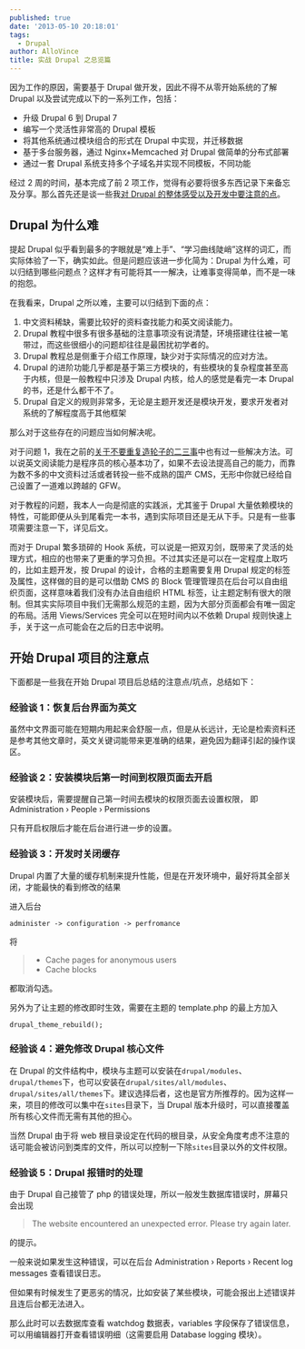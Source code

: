 ```yaml
---
published: true
date: '2013-05-10 20:18:01'
tags:
  - Drupal
author: AlloVince
title: 实战 Drupal 之总览篇
---
```


因为工作的原因，需要基于 Drupal 做开发，因此不得不从零开始系统的了解 Drupal 以及尝试完成以下的一系列工作，包括：

- 升级 Drupal 6 到 Drupal 7
- 编写一个灵活性非常高的 Drupal 模板
- 将其他系统通过模块组合的形式在 Drupal 中实现，并迁移数据
- 基于多台服务器，通过 Nginx+Memcached 对 Drupal 做简单的分布式部署
- 通过一套 Drupal 系统支持多个子域名并实现不同模板，不同功能

经过 2 周的时间，基本完成了前 2 项工作，觉得有必要将很多东西记录下来备忘及分享。那么首先还是谈一些我[对 Drupal 的整体感受以及开发中要注意的点](http://avnpc.com/pages/how-to-start-drupal-based-development)。


## Drupal 为什么难

提起 Drupal 似乎看到最多的字眼就是“难上手”、“学习曲线陡峭”这样的词汇，而实际体验了一下，确实如此。但是问题应该进一步化简为：Drupal 为什么难，可以归结到哪些问题点？这样才有可能将其一一解决，让难事变得简单，而不是一味的抱怨。

在我看来，Drupal 之所以难，主要可以归结到下面的点：

1. 中文资料稀缺，需要比较好的资料查找能力和英文阅读能力。
2. Drupal 教程中很多有很多基础的注意事项没有说清楚，环境搭建往往被一笔带过，而这些很细小的问题却往往是最困扰初学者的。
3. Drupal 教程总是侧重于介绍工作原理，缺少对于实际情况的应对方法。
4. Drupal 的进阶功能几乎都是基于第三方模块的，有些模块的复杂程度甚至高于内核，但是一般教程中只涉及 Drupal 内核，给人的感觉是看完一本 Drupal 的书，还是什么都干不了。
5. Drupal 自定义的规则非常多，无论是主题开发还是模块开发，要求开发者对系统的了解程度高于其他框架

那么对于这些存在的问题应当如何解决呢。

对于问题 1，我在之前的[关于不要重复造轮子的二三事](http://avnpc.com/pages/howto-find-best-wheel-for-programming)中也有过一些解决方法。可以说英文阅读能力是程序员的核心基本功了，如果不去设法提高自己的能力，而靠为数不多的中文资料过活或者转投一些不成熟的国产 CMS，无形中你就已经给自己设置了一道难以跨越的 GFW。

对于教程的问题，我本人一向是彻底的实践派，尤其鉴于 Drupal 大量依赖模块的特性，可能即便从头到尾看完一本书，遇到实际项目还是无从下手。只是有一些事项需要注意一下，详见后文。

而对于 Drupal 繁多琐碎的 Hook 系统，可以说是一把双刃剑，既带来了灵活的处理方式，相应的也带来了更重的学习负担。不过其实还是可以在一定程度上取巧的，比如主题开发，按 Drupal 的设计，合格的主题需要复用 Drupal 规定的标签及属性，这样做的目的是可以借助 CMS 的 Block 管理管理员在后台可以自由组织页面，这样意味着我们没有办法自由组织 HTML 标签，让主题定制有很大的限制。但其实实际项目中我们无需那么规范的主题，因为大部分页面都会有唯一固定的布局。活用 Views/Services 完全可以在短时间内以不依赖 Drupal 规则快速上手，关于这一点可能会在之后的日志中说明。

## 开始 Drupal 项目的注意点

下面都是一些我在开始 Drupal 项目后总结的注意点/坑点，总结如下：


### 经验谈 1：恢复后台界面为英文

虽然中文界面可能在短期内用起来会舒服一点，但是从长远计，无论是检索资料还是参考其他文章时，英文关键词能带来更准确的结果，避免因为翻译引起的操作误区。


### 经验谈 2：安装模块后第一时间到权限页面去开启

安装模块后，需要提醒自己第一时间去模块的权限页面去设置权限， 即 Administration › People › Permissions

只有开启权限后才能在后台进行进一步的设置。


### 经验谈 3：开发时关闭缓存

Drupal 内置了大量的缓存机制来提升性能，但是在开发环境中，最好将其全部关闭，才能最快的看到修改的结果

进入后台

```plain
administer -> configuration -> perfromance
```

将

> - Cache pages for anonymous users
> - Cache blocks

都取消勾选。

另外为了让主题的修改即时生效，需要在主题的 template.php 的最上方加入

```plain
drupal_theme_rebuild();
```


### 经验谈 4：避免修改 Drupal 核心文件

在 Drupal 的文件结构中，模块与主题可以安装在`drupal/modules`、`drupal/themes`下，也可以安装在`drupal/sites/all/modules`、`drupal/sites/all/themes`下。建议选择后者，这也是官方所推荐的。因为这样一来，项目的修改可以集中在`sites`目录下，当 Drupal 版本升级时，可以直接覆盖所有核心文件而无需有其他的担心。

当然 Drupal 由于将 web 根目录设定在代码的根目录，从安全角度考虑不注意的话可能会被访问到类库的文件，所以可以控制一下除`sites`目录以外的文件权限。


### 经验谈 5：Drupal 报错时的处理

由于 Drupal 自己接管了 php 的错误处理，所以一般发生数据库错误时，屏幕只会出现

> The website encountered an unexpected error. Please try again later.

的提示。

一般来说如果发生这种错误，可以在后台 Administration › Reports ›  Recent log messages 查看错误日志。

但如果有时候发生了更恶劣的情况，比如安装了某些模块，可能会报出上述错误并且连后台都无法进入。

那么此时可以去数据库查看 watchdog 数据表，variables 字段保存了错误信息，可以用编辑器打开查看错误明细（这需要启用 Database logging 模块）。



